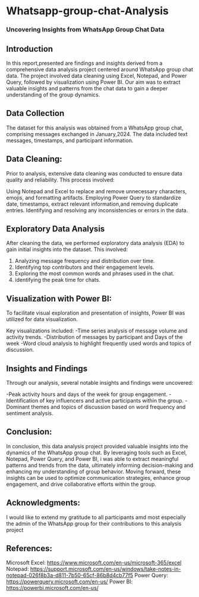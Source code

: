 # Whatsapp-group-chat-Analysis
### Uncovering Insights from WhatsApp Group Chat Data
## Introduction
In this report,presented are findings and insights derived from a comprehensive data analysis project centered around WhatsApp group chat data. The project involved data cleaning using Excel, Notepad, and Power Query, followed by visualization using Power BI. Our aim was to extract valuable insights and patterns from the chat data to gain a deeper understanding of the group dynamics.

## Data Collection
The dataset for this analysis was obtained from a WhatsApp group chat, comprising messages exchanged in January,2024. The data included text messages, timestamps, and participant information.
## Data Cleaning:
Prior to analysis, extensive data cleaning was conducted to ensure data quality and reliability. This process involved:

Using Notepad and Excel to replace and remove unnecessary characters, emojis, and formatting artifacts.
Employing Power Query to standardize date, timestamps, extract relevant information,and removing duplicate entries.
Identifying and resolving any inconsistencies or errors in the data.
## Exploratory Data Analysis
After cleaning the data, we performed exploratory data analysis (EDA) to gain initial insights into the dataset. This involved:

1. Analyzing message frequency and distribution over time.
2. Identifying top contributors and their engagement levels.
3. Exploring the most common words and phrases used in the chat.
4. identifying the peak time for chats.
## Visualization with Power BI:
To facilitate visual exploration and presentation of insights, Power BI was utilized for data visualization. 

Key visualizations included:
-Time series analysis of message volume and activity trends.
-Distribution of messages by participant and Days of the week
-Word cloud analysis to highlight frequently used words and topics of discussion.

## Insights and Findings
Through our analysis, several notable insights and findings were uncovered:

-Peak activity hours and days of the week for group engagement.
-Identification of key influencers and active participants within the group.
-Dominant themes and topics of discussion based on word frequency and sentiment analysis.
## Conclusion:
In conclusion, this data analysis project provided valuable insights into the dynamics of the WhatsApp group chat. By leveraging tools such as Excel, Notepad, Power Query, and Power BI, i was able to extract meaningful patterns and trends from the data, ultimately informing decision-making and enhancing my understanding of group behavior. Moving forward, these insights can be used to optimize communication strategies, enhance group engagement, and drive collaborative efforts within the group.
## Acknowledgments:
I would like to extend my gratitude to all participants amd most especially the admin of the WhatsApp group for their contributions to this analysis project 
## References:

Microsoft Excel: https://www.microsoft.com/en-us/microsoft-365/excel
Notepad: https://support.microsoft.com/en-us/windows/take-notes-in-notepad-026f8b3a-d811-7b50-65cf-86b8d4cb77f5
Power Query: https://powerquery.microsoft.com/en-us/
Power BI: https://powerbi.microsoft.com/en-us/


